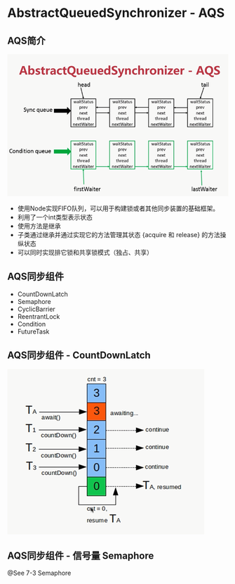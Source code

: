 # AbstractQueuedSynchronizer - AQS

## AQS简介

![AQS](./images/c6.png)

- 使用Node实现FIFO队列，可以用于构建锁或者其他同步装置的基础框架。
- 利用了一个int类型表示状态
- 使用方法是继承
- 子类通过继承并通过实现它的方法管理其状态 {acquire 和 release} 的方法操纵状态
- 可以同时实现排它锁和共享锁模式（独占、共享）

## AQS同步组件

- CountDownLatch
- Semaphore
- CyclicBarrier
- ReentrantLock
- Condition
- FutureTask

## AQS同步组件 - CountDownLatch

![CountDownLatch](./images/c7.png)

## AQS同步组件 - 信号量 Semaphore

@See 7-3 Semaphore